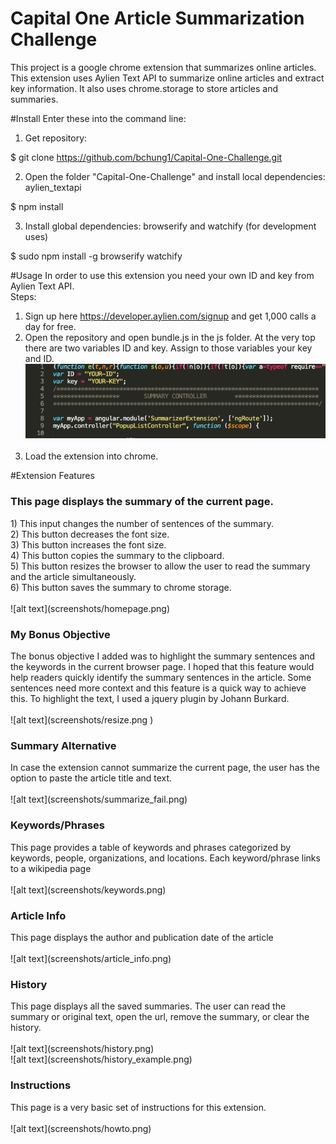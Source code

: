 # Capital One Article Summarization Challenge
This project is a google chrome extension that summarizes online articles.
This extension uses Aylien Text API to summarize online articles and extract key information. It also uses chrome.storage to store articles and summaries. 

#Install
Enter these into the command line: <br>
1) Get repository: <br>

$ git clone https://github.com/bchung1/Capital-One-Challenge.git <br>


2) Open the folder "Capital-One-Challenge" and install local dependencies: aylien_textapi <br>

$ npm install <br>

3) Install global dependencies: browserify and watchify (for development uses) <br>

$ sudo npm install -g browserify watchify <br>

#Usage
In order to use this extension you need your own ID and key from Aylien Text API. <br>
Steps: <br>

1) Sign up here https://developer.aylien.com/signup and get 1,000 calls a day for free. <br>
2) Open the repository and open bundle.js in the js folder. At the very top there are two variables ID and key. Assign to those variables your key and ID. <br>
![alt text](screenshots/api_key.png) <br><br>
3) Load the extension into chrome. <br>


#Extension Features

<h3>This page displays the summary of the current page.</h3>
1) This input changes the number of sentences of the summary. <br>
2) This button decreases the font size. <br>
3) This button increases the font size. <br>
4) This button copies the summary to the clipboard. <br>
5) This button resizes the browser to allow the user to read the summary and the article simultaneously. <br>
6) This button saves the summary to chrome storage. <br><br>
![alt text](screenshots/homepage.png) <br>

<h3>My Bonus Objective</h3>
The bonus objective I added was to highlight the summary sentences and the keywords in the current browser page. I hoped that this feature would help readers quickly identify the summary sentences in the article. Some sentences need more context and this feature is a quick way to achieve this. To highlight the text, I used a jquery plugin by Johann Burkard. <br><br>
![alt text](screenshots/resize.png ) <br>

<h3>Summary Alternative</h3>
In case the extension cannot summarize the current page, the user has the option to paste the article title and text. <br><br>
![alt text](screenshots/summarize_fail.png) <br>

<h3>Keywords/Phrases</h3>
This page provides a table of keywords and phrases categorized by keywords, people, organizations, and locations. Each keyword/phrase links to a wikipedia page <br><br>
![alt text](screenshots/keywords.png) <br>

<h3>Article Info</h3>
This page displays the author and publication date of the article <br><br>
![alt text](screenshots/article_info.png) <br>

<h3>History</h3>
This page displays all the saved summaries. The user can read the summary or original text, open the url, remove the summary, or clear the history. <br><br>
![alt text](screenshots/history.png) <br>![alt text](screenshots/history_example.png)

<h3>Instructions</h3>
This page is a very basic set of instructions for this extension. <br><br>
![alt text](screenshots/howto.png) <br> 





